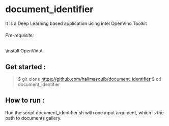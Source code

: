 # document_identifier
It is a Deep Learning based application using intel OpenVino Toolkit
###### Pre-requisite:
\install OpenVino\
## Get started :
>$ git clone https://github.com/halimasoulb/document_identifier
>$ cd document_identifier
## How to run :
Run the script document_identifier.sh with one input argument, which is the path to documents gallery.

